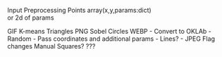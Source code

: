 Input    Preprocessing       Points         array(x,y,params:dict)      
                                            or 2d of params

GIF                         K-means                                             Triangles
PNG                         Sobel                                               Circles 
WEBP - Convert to OKLAb -   Random - Pass coordinates and additional params -   Lines?      - 
JPEG   Flag changes         Manual                                              Squares?
???


